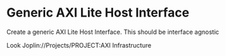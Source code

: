 # Generic AXI Lite Host Interface

Create a generic AXI Lite Host Interface. This should be interface agnostic

Look Joplin://Projects/PROJECT:AXI Infrastructure


